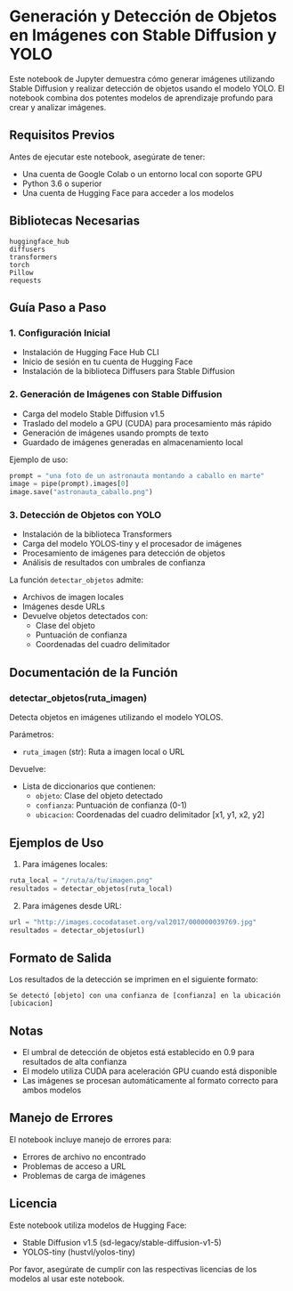 # Generación y Detección de Objetos en Imágenes con Stable Diffusion y YOLO

Este notebook de Jupyter demuestra cómo generar imágenes utilizando Stable Diffusion y realizar detección de objetos usando el modelo YOLO. El notebook combina dos potentes modelos de aprendizaje profundo para crear y analizar imágenes.

## Requisitos Previos

Antes de ejecutar este notebook, asegúrate de tener:
- Una cuenta de Google Colab o un entorno local con soporte GPU
- Python 3.6 o superior
- Una cuenta de Hugging Face para acceder a los modelos

## Bibliotecas Necesarias
```
huggingface_hub
diffusers
transformers
torch
Pillow
requests
```

## Guía Paso a Paso

### 1. Configuración Inicial
- Instalación de Hugging Face Hub CLI
- Inicio de sesión en tu cuenta de Hugging Face
- Instalación de la biblioteca Diffusers para Stable Diffusion

### 2. Generación de Imágenes con Stable Diffusion
- Carga del modelo Stable Diffusion v1.5
- Traslado del modelo a GPU (CUDA) para procesamiento más rápido
- Generación de imágenes usando prompts de texto
- Guardado de imágenes generadas en almacenamiento local

Ejemplo de uso:
```python
prompt = "una foto de un astronauta montando a caballo en marte"
image = pipe(prompt).images[0]
image.save("astronauta_caballo.png")
```

### 3. Detección de Objetos con YOLO
- Instalación de la biblioteca Transformers
- Carga del modelo YOLOS-tiny y el procesador de imágenes
- Procesamiento de imágenes para detección de objetos
- Análisis de resultados con umbrales de confianza

La función `detectar_objetos` admite:
- Archivos de imagen locales
- Imágenes desde URLs
- Devuelve objetos detectados con:
  - Clase del objeto
  - Puntuación de confianza
  - Coordenadas del cuadro delimitador

## Documentación de la Función

### detectar_objetos(ruta_imagen)
Detecta objetos en imágenes utilizando el modelo YOLOS.

Parámetros:
- `ruta_imagen` (str): Ruta a imagen local o URL

Devuelve:
- Lista de diccionarios que contienen:
  - `objeto`: Clase del objeto detectado
  - `confianza`: Puntuación de confianza (0-1)
  - `ubicacion`: Coordenadas del cuadro delimitador [x1, y1, x2, y2]

## Ejemplos de Uso

1. Para imágenes locales:
```python
ruta_local = "/ruta/a/tu/imagen.png"
resultados = detectar_objetos(ruta_local)
```

2. Para imágenes desde URL:
```python
url = "http://images.cocodataset.org/val2017/000000039769.jpg"
resultados = detectar_objetos(url)
```

## Formato de Salida
Los resultados de la detección se imprimen en el siguiente formato:
```
Se detectó [objeto] con una confianza de [confianza] en la ubicación [ubicacion]
```

## Notas
- El umbral de detección de objetos está establecido en 0.9 para resultados de alta confianza
- El modelo utiliza CUDA para aceleración GPU cuando está disponible
- Las imágenes se procesan automáticamente al formato correcto para ambos modelos

## Manejo de Errores
El notebook incluye manejo de errores para:
- Errores de archivo no encontrado
- Problemas de acceso a URL
- Problemas de carga de imágenes

## Licencia
Este notebook utiliza modelos de Hugging Face:
- Stable Diffusion v1.5 (sd-legacy/stable-diffusion-v1-5)
- YOLOS-tiny (hustvl/yolos-tiny)

Por favor, asegúrate de cumplir con las respectivas licencias de los modelos al usar este notebook.
